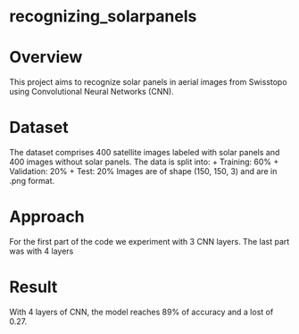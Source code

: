 # recognizing_solarpanels

# Overview
This project aims to recognize solar panels in aerial images from Swisstopo using Convolutional Neural Networks (CNN).

# Dataset
The dataset comprises 400 satellite images labeled with solar panels and 400 images without solar panels. The data is split into:
    + Training: 60%
    + Validation: 20%
    + Test: 20%
Images are of shape (150, 150, 3) and are in .png format.

# Approach
For the first part of the code we experiment with 3 CNN layers. The last part was with 4 layers

# Result
With 4 layers of CNN, the model reaches 89% of accuracy and a lost of 0.27. 
